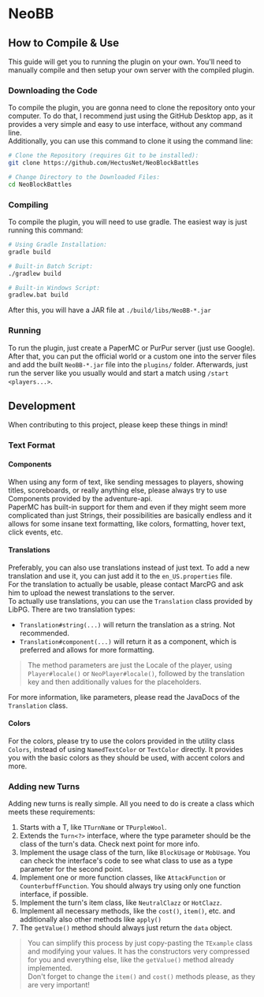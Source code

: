 # NeoBB

## How to Compile & Use

This guide will get you to running the plugin on your own. You'll need to manually compile and then setup your own server with the compiled plugin.

### Downloading the Code

To compile the plugin, you are gonna need to clone the repository onto your computer. To do that, I recommend just using the GitHub Desktop app, as it provides a very simple and easy to use interface, without any command line.  
Additionally, you can use this command to clone it using the command line:

```bash
# Clone the Repository (requires Git to be installed):
git clone https://github.com/HectusNet/NeoBlockBattles

# Change Directory to the Downloaded Files:
cd NeoBlockBattles
```

### Compiling

To compile the plugin, you will need to use gradle. The easiest way is just running this command:

```bash
# Using Gradle Installation:
gradle build

# Built-in Batch Script:
./gradlew build

# Built-in Windows Script:
gradlew.bat build
```

After this, you will have a JAR file at `./build/libs/NeoBB-*.jar`

### Running

To run the plugin, just create a PaperMC or PurPur server (just use Google).  
After that, you can put the official world or a custom one into the server files and add the built `NeoBB-*.jar` file into the `plugins/` folder.
Afterwards, just run the server like you usually would and start a match using `/start <players...>`.

## Development

When contributing to this project, please keep these things in mind!

### Text Format

#### Components

When using any form of text, like sending messages to players, showing titles, scoreboards, or really anything else, please always try to use Components provided by the adventure-api.  
PaperMC has built-in support for them and even if they might seem more complicated than just Strings, their possibilities are basically endless and it allows for some insane text formatting, like colors, formatting, hover text, click events, etc.  

#### Translations

Preferably, you can also use translations instead of just text. To add a new translation and use it, you can just add it to the `en_US.properties` file.  
For the translation to actually be usable, please contact MarcPG and ask him to upload the newest translations to the server.  
To actually use translations, you can use the `Translation` class provided by LibPG. There are two translation types:

- `Translation#string(...)` will return the translation as a string. Not recommended.
- `Translation#component(...)` will return it as a component, which is preferred and allows for more formatting.

> The method parameters are just the Locale of the player, using `Player#locale()` or `NeoPlayer#locale()`, followed by the translation key and then additionally values for the placeholders.  

For more information, like parameters, please read the JavaDocs of the `Translation` class.

#### Colors

For the colors, please try to use the colors provided in the utility class `Colors`, instead of using `NamedTextColor` or `TextColor` directly. It provides you with the basic colors as they should be used, with accent colors and more.

### Adding new Turns

Adding new turns is really simple. All you need to do is create a class which meets these requirements:
1. Starts with a T, like `TTurnName` or `TPurpleWool`.
2. Extends the `Turn<?>` interface, where the type parameter should be the class of the turn's data. Check next point for more info.
3. Implement the usage class of the turn, like `BlockUsage` or `MobUsage`. You can check the interface's code to see what class to use as a type parameter for the second point.
4. Implement one or more function classes, like `AttackFunction` or `CounterbuffFunction`. You should always try using only one function interface, if possible.
5. Implement the turn's item class, like `NeutralClazz` or `HotClazz`.
6. Implement all necessary methods, like the `cost()`, `item()`, etc. and additionally also other methods like `apply()`
7. The `getValue()` method should always just return the `data` object.

> You can simplify this process by just copy-pasting the `TExample` class and modifying your values. It has the constructors very compressed for you and everything else, like the `getValue()` method already implemented.  
> Don't forget to change the `item()` and `cost()` methods please, as they are very important!
